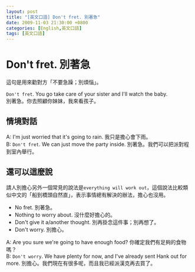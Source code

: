 ```yaml
---
layout: post
title: "[英文口語] Don't fret. 別著急"
date: 2009-11-03 21:30:00 +0800
categories: [English,英文口語]
tags: [英文口語]
---
```


# Don't fret. 別著急

這句是用來勸對方「不要急躁；別煩惱」。      

`Don't fret`. You go take care of your sister and I'll watch the baby.        
別著急。你去照顧你妹妹，我來看孩子。        

## 情境對話

A: I'm just worried that it's going to rain.  我只是擔心會下雨。        
B: `Don't fret`. We can just move the party inside. 別著急。我們可以把派對程到室內舉行。        

## 還可以這麼說

請人別擔心另外一個常見的說法是`everything will work out`，這個說法比較類似中文的「船到橋頭自然直」，表示事情總有解決的辦法，擔心也沒用。        

- No fret. 別著急。
- Nothing to worry about. 沒什麼好擔心的。
- Don't give it a/another thought. 別再掛念這件事；別再想了。
- Don't worry. 別擔心。

A: Are you sure we're going to have enough food?  你確定我們有足夠的食物嗎？     
B: `Don't worry`. We have plenty for now, and I've already sent Hank out for more. 別擔心。我們現在有很多呢，而且我已經派漢克再去買了。